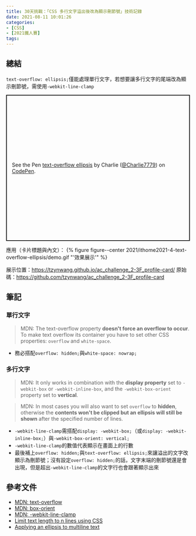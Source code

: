 ```yaml
---
title: 30天挑戰：「CSS 多行文字溢出後改為顯示刪節號」技術記錄
date: 2021-08-11 10:01:26
categories:
- [CSS]
- [2021鐵人賽]
tags:
---
```


## 總結
`text-overflow: ellipsis;`僅能處理單行文字，若想要讓多行文字的尾端改為顯示刪節號，需使用`-webkit-line-clamp`

<p class="codepen" data-height="400" data-theme-id="dark" data-default-tab="css,result" data-slug-hash="poPGJPx" data-user="Charlie7779" style="height: 400px; box-sizing: border-box; display: flex; align-items: center; justify-content: center; border: 2px solid; margin: 1em 0; padding: 1em;">
  <span>See the Pen <a href="https://codepen.io/Charlie7779/pen/poPGJPx">
  text-overflow ellipsis</a> by Charlie (<a href="https://codepen.io/Charlie7779">@Charlie7779</a>)
  on <a href="https://codepen.io">CodePen</a>.</span>
</p>
<script async src="https://cpwebassets.codepen.io/assets/embed/ei.js"></script>

應用（卡片標題與內文）：
{% figure figure--center 2021/ithome2021-4-text-overflow-ellipsis/demo.gif "'效果展示'" %}

展示位置：https://tzynwang.github.io/ac_challenge_2-3F_profile-card/
原始碼：https://github.com/tzynwang/ac_challenge_2-3F_profile-card


## 筆記
### 單行文字
> MDN: The text-overflow property **doesn't force an overflow to occur**. To make text overflow its container you have to set other CSS properties: `overflow` and `white-space`.

- 務必搭配`overflow: hidden;`與`white-space: nowrap;`


### 多行文字
> MDN: It only works in combination with the **display property** set to `-webkit-box` or `-webkit-inline-box`, and the `-webkit-box-orient` property set to **vertical**.

> MDN: In most cases you will also want to set `overflow` to **hidden**, otherwise the **contents won't be clipped but an ellipsis will still be shown** after the specified number of lines.

- `-webkit-line-clamp`需搭配`display: -webkit-box;`（或`display: -webkit-inline-box;`）與`-webkit-box-orient: vertical;`
- `-webkit-line-clamp`的數值代表顯示在畫面上的行數
- 最後補上`overflow: hidden;`與`text-overflow: ellipsis;`來讓溢出的文字改顯示為刪節號；沒有設定`overflow: hidden;`的話，文字末端的刪節號還是會出現，但是超出`-webkit-line-clamp`的文字行也會跟著顯示出來


## 參考文件
- [MDN: text-overflow](https://developer.mozilla.org/en-US/docs/Web/CSS/text-overflow)
- [MDN: box-orient](https://developer.mozilla.org/en-US/docs/Web/CSS/box-orient)
- [MDN: -webkit-line-clamp](https://developer.mozilla.org/en-US/docs/Web/CSS/-webkit-line-clamp)
- [Limit text length to n lines using CSS](https://stackoverflow.com/questions/3922739/limit-text-length-to-n-lines-using-css)
- [Applying an ellipsis to multiline text](https://stackoverflow.com/questions/33058004/applying-an-ellipsis-to-multiline-text/41137262)
